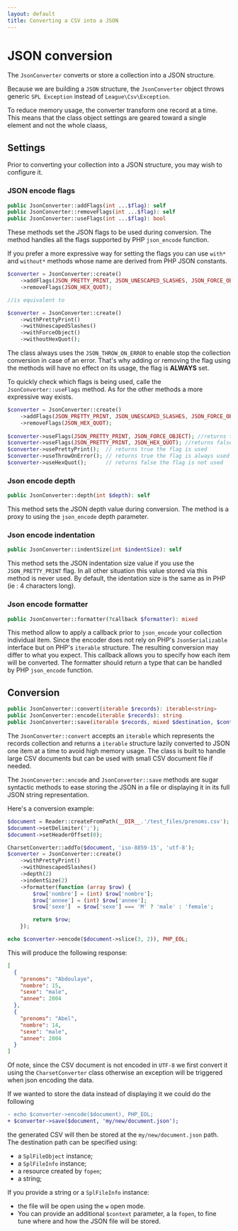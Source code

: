 ```yaml
---
layout: default
title: Converting a CSV into a JSON
---
```


# JSON conversion

The `JsonConverter` converts or store a collection into a JSON structure.

<p class="message-warning">Because we are building a <code>JSON</code> structure, the <code>JsonConverter</code> object
throws generic <code>SPL Exception</code> instead of <code>League\Csv\Exception</code>.</p>

To reduce memory usage, the converter transform one record at a time. This means that the class object settings are
geared toward a single element and not the whole claass,

## Settings

Prior to converting your collection into a JSON structure, you may wish to configure it.

### JSON encode flags

```php
public JsonConverter::addFlags(int ...$flag): self
public JsonConverter::removeFlags(int ...$flag): self
public JsonConverter::useFlags(int ...$flag): bool
```

These methods set the JSON flags to be used during conversion. The method handles all the
flags supported by PHP `json_encode` function.

If you prefer a more expressive way for setting the flags you can use `with*` and `without*` methods
whose name are derived from PHP JSON constants.

```php
$converter = JsonConverter::create()
    ->addFlags(JSON_PRETTY_PRINT, JSON_UNESCAPED_SLASHES, JSON_FORCE_OBJECT)
    ->removeFlags(JSON_HEX_QUOT);

//is equivalent to

$converter = JsonConverter::create()
    ->withPrettyPrint()
    ->withUnescapedSlashes()
    ->withForceObject()
    ->withoutHexQuot();
```

<p class="message-notice">The class always uses the <code>JSON_THROW_ON_ERROR</code> to enable stop the collection
conversion in case of an error. That's why adding or removing the flag using the methods will have no effect on its
usage, the flag is <strong>ALWAYS</strong> set.</p>

To quickly check which flags is being used, calle the `JsonConverter::useFlags` method. As for the other methods
a more expressive way exists.

```php
$converter = JsonConverter::create()
    ->addFlags(JSON_PRETTY_PRINT, JSON_UNESCAPED_SLASHES, JSON_FORCE_OBJECT)
    ->removeFlags(JSON_HEX_QUOT);
    
$converter->useFlags(JSON_PRETTY_PRINT, JSON_FORCE_OBJECT); //returns true both flags are used
$converter->useFlags(JSON_PRETTY_PRINT, JSON_HEX_QUOT); //returns false at least one of the flag is not set
$converter->usePrettyPrint();  // returns true the flag is used
$converter->useThrowOnError(); // returns true the flag is always used
$converter->useHexQuot();      // returns false the flag is not used
```

### Json encode depth

```php
public JsonConverter::depth(int $depth): self
```

This method sets the JSON depth value during conversion. The method is a proxy to using the
`json_encode` depth parameter.

### Json encode indentation

```php
public JsonConverter::indentSize(int $indentSize): self
```

This method sets the JSON indentation size value if you use the `JSON_PRETTY_PRINT` flag. In
all other situation this value stored via this method is never used. By default, the identation
size is the same as in PHP (ie : 4 characters long).

### Json encode formatter

```php
public JsonConverter::formatter(?callback $formatter): mixed
```

This method allow to apply a callback prior to `json_encode` your collection individual item.
Since the encoder does not rely on PHP's `JsonSerializable` interface but on PHP's `iterable`
structure. The resulting conversion may differ to what you expect. This callback allows you to
specify how each item will be converted. The formatter should return a type that can be handled
by PHP `json_encode` function.

## Conversion

```php
public JsonConverter::convert(iterable $records): iterable<string>
public JsonConverter::encode(iterable $records): string
public JsonConverter::save(iterable $records, mixed $destination, $context = null): int
```

The `JsonConverter::convert` accepts an `iterable` which represents the records collection
and returns a `iterable` structure lazily converted to JSON one item at a time to avoid
high memory usage. The class is built to handle large CSV documents but can be used with
small CSV document file if needed.

The `JsonConverter::encode` and `JsonConverter::save` methods are sugar syntactic methods to
ease storing the JSON in a file or displaying it in its full JSON string representation.

Here's a conversion example:

```php
$document = Reader::createFromPath(__DIR__.'/test_files/prenoms.csv');
$document->setDelimiter(';');
$document->setHeaderOffset(0);

CharsetConverter::addTo($document, 'iso-8859-15', 'utf-8');
$converter = JsonConverter::create()
    ->withPrettyPrint()
    ->withUnescapedSlashes()
    ->depth(2)
    ->indentSize(2)
    ->formatter(function (array $row) {
        $row['nombre'] = (int) $row['nombre'];
        $row['annee'] = (int) $row['annee'];
        $row['sexe']  = $row['sexe'] === 'M' ? 'male' : 'female';

        return $row;
    });

echo $converter->encode($document->slice(3, 2)), PHP_EOL;
```

This will produce the following response:

```json
[
  {
    "prenoms": "Abdoulaye",
    "nombre": 15,
    "sexe": "male",
    "annee": 2004
  },
  {
    "prenoms": "Abel",
    "nombre": 14,
    "sexe": "male",
    "annee": 2004
  }
]
```

Of note, since the CSV document is not encoded in `UTF-8` we first convert it using the `CharsetConverter` class
otherwise an exception will be triggered when json encoding the data.

If we wanted to store the data instead of displaying it we could do the following

```diff
- echo $converter->encode($document), PHP_EOL;
+ $converter->save($document, 'my/new/document.json');
```

the generated CSV will then be stored at the `my/new/document.json` path.
The destination path can be specified using:

- a `SplFileObject` instance;
- a `SplFileInfo` instance;
- a resource created by `fopen`;
- a string;

If you provide a string or a `SplFileInfo` instance:

- the file will be open using the `w` open mode.
- You can provide an additional `$context` parameter, a la `fopen`, to fine tune where and how the JSON file will be stored.
